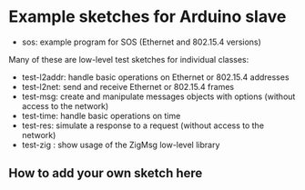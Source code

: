 Example sketches for Arduino slave
==================================

* sos: example program for SOS (Ethernet and 802.15.4 versions)

Many of these are low-level test sketches for individual classes:
* test-l2addr: handle basic operations on Ethernet or 802.15.4 addresses
* test-l2net: send and receive Ethernet or 802.15.4 frames
* test-msg: create and manipulate messages objects with options (without access to the network)
* test-time: handle basic operations on time
* test-res: simulate a response to a request (without access to the network)
* test-zig : show usage of the ZigMsg low-level library


How to add your own sketch here
-------------------------------
